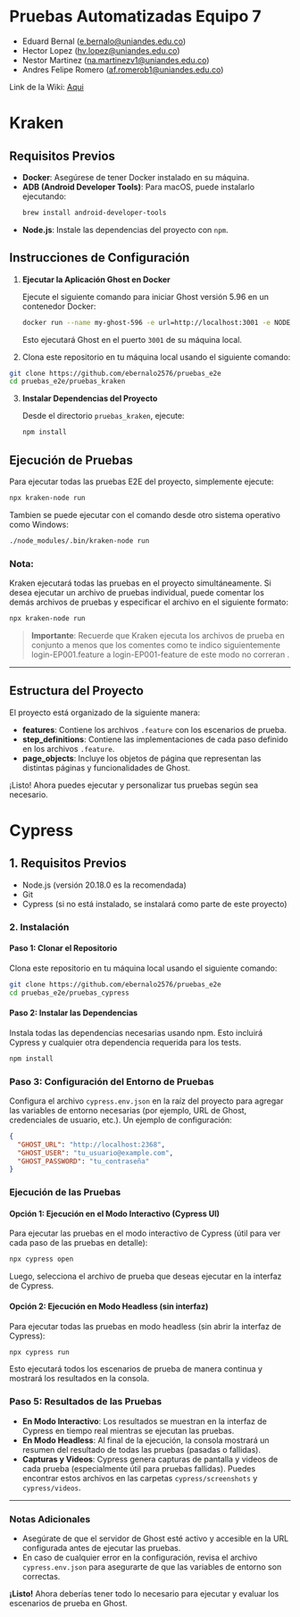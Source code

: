 # Pruebas Automatizadas Equipo 7

- Eduard Bernal (e.bernalo@uniandes.edu.co)
- Hector Lopez (hv.lopez@uniandes.edu.co)
- Nestor Martinez (na.martinezv1@uniandes.edu.co)
- Andres Felipe Romero (af.romerob1@uniandes.edu.co)

Link de la Wiki: [Aqui](https://github.com/ebernalo2576/pruebas_e2e/wiki)

# Kraken
## Requisitos Previos

- **Docker**: Asegúrese de tener Docker instalado en su máquina.
- **ADB (Android Developer Tools)**: Para macOS, puede instalarlo ejecutando:
  ```bash
  brew install android-developer-tools
  ```
- **Node.js**: Instale las dependencias del proyecto con `npm`.

## Instrucciones de Configuración

1. **Ejecutar la Aplicación Ghost en Docker**

   Ejecute el siguiente comando para iniciar Ghost versión 5.96 en un contenedor Docker:
   ```bash
   docker run --name my-ghost-596 -e url=http://localhost:3001 -e NODE_ENV=development -p 3001:2368 ghost:5.96
   ```

   Esto ejecutará Ghost en el puerto `3001` de su máquina local.

2. Clona este repositorio en tu máquina local usando el siguiente comando:

  ```bash
  git clone https://github.com/ebernalo2576/pruebas_e2e
  cd pruebas_e2e/pruebas_kraken
  ```

3. **Instalar Dependencias del Proyecto**

   Desde el directorio `pruebas_kraken`, ejecute:
   ```bash
   npm install
   ```

## Ejecución de Pruebas

Para ejecutar todas las pruebas E2E del proyecto, simplemente ejecute:
```bash
npx kraken-node run
```

Tambien se puede ejecutar con el comando desde otro sistema operativo como Windows:
```bash
./node_modules/.bin/kraken-node run
```

### Nota:
Kraken ejecutará todas las pruebas en el proyecto simultáneamente. Si desea ejecutar un archivo de pruebas individual, puede comentar los demás archivos de pruebas y especificar el archivo en el siguiente formato:

```bash
npx kraken-node run
```

> **Importante**: Recuerde que Kraken ejecuta los archivos de prueba en conjunto a menos que los comentes como te indico siguientemente login-EP001.feature a login-EP001-feature de este modo no correran .

---

## Estructura del Proyecto

El proyecto está organizado de la siguiente manera:
- **features**: Contiene los archivos `.feature` con los escenarios de prueba.
- **step_definitions**: Contiene las implementaciones de cada paso definido en los archivos `.feature`.
- **page_objects**: Incluye los objetos de página que representan las distintas páginas y funcionalidades de Ghost.

¡Listo! Ahora puedes ejecutar y personalizar tus pruebas según sea necesario.

# Cypress
## 1. Requisitos Previos

   - Node.js (versión 20.18.0 es la recomendada)
   - Git
   - Cypress (si no está instalado, se instalará como parte de este proyecto)


### 2. Instalación


#### Paso 1: Clonar el Repositorio
Clona este repositorio en tu máquina local usando el siguiente comando:

```bash
git clone https://github.com/ebernalo2576/pruebas_e2e
cd pruebas_e2e/pruebas_cypress
```

#### Paso 2: Instalar las Dependencias
Instala todas las dependencias necesarias usando npm. Esto incluirá Cypress y cualquier otra dependencia requerida para los tests.

```bash
npm install
```

### Paso 3: Configuración del Entorno de Pruebas

Configura el archivo `cypress.env.json` en la raíz del proyecto para agregar las variables de entorno necesarias (por ejemplo, URL de Ghost, credenciales de usuario, etc.). Un ejemplo de configuración:

```json
{
  "GHOST_URL": "http://localhost:2368",
  "GHOST_USER": "tu_usuario@example.com",
  "GHOST_PASSWORD": "tu_contraseña"
}
```

### Ejecución de las Pruebas

#### Opción 1: Ejecución en el Modo Interactivo (Cypress UI)

Para ejecutar las pruebas en el modo interactivo de Cypress (útil para ver cada paso de las pruebas en detalle):

```bash
npx cypress open
```

Luego, selecciona el archivo de prueba que deseas ejecutar en la interfaz de Cypress.

#### Opción 2: Ejecución en Modo Headless (sin interfaz)

Para ejecutar todas las pruebas en modo headless (sin abrir la interfaz de Cypress):

```bash
npx cypress run
```

Esto ejecutará todos los escenarios de prueba de manera continua y mostrará los resultados en la consola.

### Paso 5: Resultados de las Pruebas

- **En Modo Interactivo**: Los resultados se muestran en la interfaz de Cypress en tiempo real mientras se ejecutan las pruebas.
- **En Modo Headless**: Al final de la ejecución, la consola mostrará un resumen del resultado de todas las pruebas (pasadas o fallidas).
- **Capturas y Videos**: Cypress genera capturas de pantalla y videos de cada prueba (especialmente útil para pruebas fallidas). Puedes encontrar estos archivos en las carpetas `cypress/screenshots` y `cypress/videos`.

***

### Notas Adicionales

- Asegúrate de que el servidor de Ghost esté activo y accesible en la URL configurada antes de ejecutar las pruebas.
- En caso de cualquier error en la configuración, revisa el archivo `cypress.env.json` para asegurarte de que las variables de entorno son correctas.

**¡Listo!** Ahora deberías tener todo lo necesario para ejecutar y evaluar los escenarios de prueba en Ghost.
